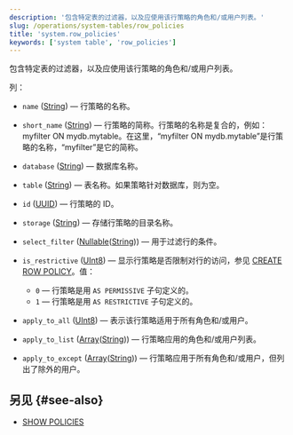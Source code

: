 ```yaml
---
description: '包含特定表的过滤器，以及应使用该行策略的角色和/或用户列表。'
slug: /operations/system-tables/row_policies
title: 'system.row_policies'
keywords: ['system table', 'row_policies']
---
```


包含特定表的过滤器，以及应使用该行策略的角色和/或用户列表。

列：
- `name` ([String](../../sql-reference/data-types/string.md)) — 行策略的名称。

- `short_name` ([String](../../sql-reference/data-types/string.md)) — 行策略的简称。行策略的名称是复合的，例如：myfilter ON mydb.mytable。在这里，“myfilter ON mydb.mytable”是行策略的名称，“myfilter”是它的简称。

- `database` ([String](../../sql-reference/data-types/string.md)) — 数据库名称。

- `table` ([String](../../sql-reference/data-types/string.md)) — 表名称。如果策略针对数据库，则为空。

- `id` ([UUID](../../sql-reference/data-types/uuid.md)) — 行策略的 ID。

- `storage` ([String](../../sql-reference/data-types/string.md)) — 存储行策略的目录名称。

- `select_filter` ([Nullable](../../sql-reference/data-types/nullable.md)([String](../../sql-reference/data-types/string.md))) — 用于过滤行的条件。

- `is_restrictive` ([UInt8](/sql-reference/data-types/int-uint#integer-ranges)) — 显示行策略是否限制对行的访问，参见 [CREATE ROW POLICY](/sql-reference/statements/create/row-policy)。值：
  - `0` — 行策略是用 `AS PERMISSIVE` 子句定义的。
  - `1` — 行策略是用 `AS RESTRICTIVE` 子句定义的。

- `apply_to_all` ([UInt8](/sql-reference/data-types/int-uint#integer-ranges)) — 表示该行策略适用于所有角色和/或用户。

- `apply_to_list` ([Array](../../sql-reference/data-types/array.md)([String](../../sql-reference/data-types/string.md))) — 行策略应用的角色和/或用户列表。

- `apply_to_except` ([Array](../../sql-reference/data-types/array.md)([String](../../sql-reference/data-types/string.md))) — 行策略应用于所有角色和/或用户，但列出了除外的用户。

## 另见 {#see-also}

- [SHOW POLICIES](/sql-reference/statements/show#show-policies)

